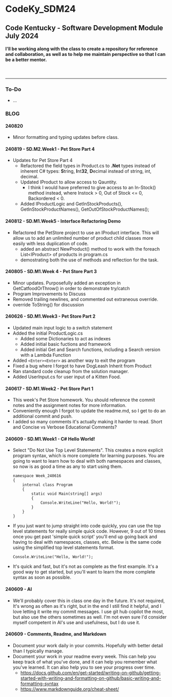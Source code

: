 # CodeKy_SDM24
## Code Kentucky - Software Development Module July 2024
#### I'll be working along with the class to create a repository for reference and collaboration, as well as to help me maintain perspective so that I can be a better mentor.
<br>

---
### To-Do
- ...

### BLOG
#### 240820 
- Minor formatting and typing updates before class.

#### 240819 - SD.M2.Week1 - Pet Store Part 4
- Updates for Pet Store Part 4
    - Refactored the field types in Product.cs to **.Net** types instead of inherent C# types:  **S**tring, **I**nt**32**, **D**ecimal instead of string, int, decimal.
    - Updated IProduct to allow access to Qauntity.  
      - I think I would have preferred to give access to an In-Stock() method instead, where Instock > 0, Out of Stock <= 0, Backordered < 0.
    - Added IProductLogic and GetInStockProducts(), GetInStockProductNames(), GetOutOfStockProductNames();

#### 240812 - SD.M1.Week5 - Interface Refactoring Demo
* Refactored the PetStore project to use an IProduct interface.  This will allow us to add an unlimited number of product child classes more easily with less duplication of code.
  * added an abstract NewProduct() method to work with the foreach List\<IProduct> of products in program.cs
  * demostrating both the use of methods and reflection for the task.  

#### 240805 - SD.M1.Week 4 - Pet Store Part 3
* Minor updates.  Purposefully added an exception in GetCatfoodOrThrow() in order to demonstrate try/catch  
* Program Improvements to Discuss
* Removed trailing newlines, and commented out extraneous override.
* override ToString() for discussion

#### 240626 - SD.M1.Week3 - Pet Store Part 2
* Updated main input logic to a switch statement
* Added the initial ProductLogic.cs
  * Added some Dictionaries to act as indexes
  * Added initial basic fuctions and framework
  * Added initial Get and Search functions, including a Search version with a Lambda Function
* Added `<Enter><Enter>` as another way to exit the program
* Fixed a bug where I forgot to have DogLeash Inherit from Product
* Ran standard code cleanup from the solution manager.
* Added UserInput.cs for user input of a Kitten Food.  

#### 240617 - SD.M1.Week2 - Pet Store Part 1
* This week's Pet Store homework.  You should reference the commit notes and the assignment notes for more information.  
* Conveniently enough I forgot to update the readme.md, so I get to do an additional commit and push.
* I added so many comments it's actually making it harder to read.  Short and Concise vs Verbose Educational Comments?

#### 240609 - SD.M1.Week1 - C# Hello World!
* Select "Do Not Use Top Level Statements".  This creates a more explicit program syntax, which is more complete for learning purposes.  You are going to want to learn how to deal with both namespaces and classes, so now is as good a time as any to start using them.
    ```
    namespace Week_240616
    {
        internal class Program
        {
            static void Main(string[] args)
            {
                Console.WriteLine("Hello, World!");
            }
        }
    }
    ```
* If you just want to jump straight into code quickly, you can use the top level statements for really simple quick code.  However, 9 out of 10 times once you get past 'simple quick script' you'll end up going back and having to deal with namespaces, classes, etc.  Below is the same code using the simplified top level statements format.
    ```
    Console.WriteLine("Hello, World!");
    ```
* It's quick and fast, but it's not as complete as the first example.  It's a good way to get started, but you'll want to learn the more complete syntax as soon as possible.

#### 240609 - AI
* We'll probably cover this in class one day in the future.  It's not required, It's wrong as often as it's right, but in the end I still find it helpful, and I love letting it write my commit messages. I use git hub copilot the most, but also use the others sometimes as well.  I'm not even sure I'd consider myself competent in AI's use and usefulness, but I do use it.

#### 240609 - Comments, Readme, and Markdown
* Document your work daily in your commits.  Hopefully with better detail than I typically manage.  
* Document your work in your readme every week.  This can help you keep track of what you've done, and it can help you remember what you've learned.  It can also help you to see your progress over time.
  * https://docs.github.com/en/get-started/writing-on-github/getting-started-with-writing-and-formatting-on-github/basic-writing-and-formatting-syntax
  * https://www.markdownguide.org/cheat-sheet/
